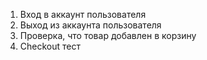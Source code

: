 1. Вход в аккаунт пользователя
2. Выход из аккаунта пользователя
3. Проверка, что товар добавлен в корзину
4. Checkout тест
